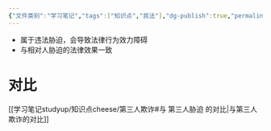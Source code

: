 ```yaml
---
{"文件类别":"学习笔记","tags":["知识点","民法"],"dg-publish":true,"permalink":"/学习笔记studyup/知识点cheese/第三人胁迫/","dgPassFrontmatter":true,"created":"2024-07-17T11:40:45.894+08:00","updated":"2024-10-23T12:13:23.959+08:00"}
---
```


- 属于违法胁迫，会导致法律行为效力障碍
- 与相对人胁迫的法律效果一致
# 对比
[[学习笔记studyup/知识点cheese/第三人欺诈#与 第三人胁迫 的对比\|与第三人欺诈的对比]]
